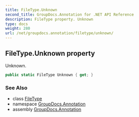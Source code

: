 ```yaml
---
title: FileType.Unknown
second_title: GroupDocs.Annotation for .NET API Reference
description: FileType property. Unknown
type: docs
weight: 280
url: /net/groupdocs.annotation/filetype/unknown/
---
```

## FileType.Unknown property

Unknown.

```csharp
public static FileType Unknown { get; }
```

### See Also

* class [FileType](../)
* namespace [GroupDocs.Annotation](../../filetype/)
* assembly [GroupDocs.Annotation](../../../)


